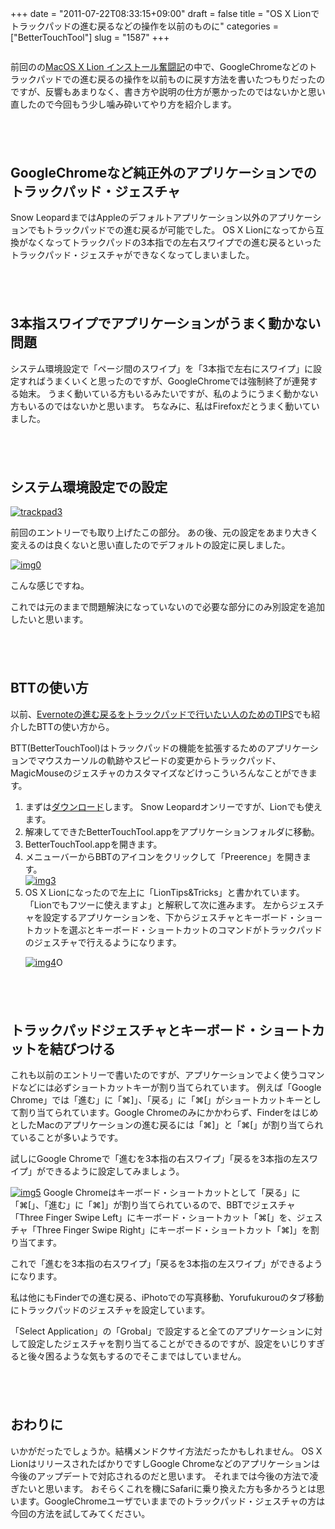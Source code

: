 +++
date = "2011-07-22T08:33:15+09:00"
draft = false
title = "OS X Lionでトラックパッドの進む戻るなどの操作を以前のものに"
categories = ["BetterTouchTool"]
slug = "1587"
+++

<img src="http://farm7.static.flickr.com/6009/5962962672_36a2283d6d.jpg" alt="" class="aligncenter size-midium/">

前回のの<a href="http://knk-n.com/2011/07/21/macosx-lion/" target="_blank">MacOS X Lion インストール奮闘記</a>の中で、GoogleChromeなどのトラックパッドでの進む戻るの操作を以前ものに戻す方法を書いたつもりだったのですが、反響もあまりなく、書き方や説明の仕方が悪かったのではないかと思い直したので今回もう少し噛み砕いてやり方を紹介します。<!--more--><p style="margin-top: 6em;">

<h2>GoogleChromeなど純正外のアプリケーションでのトラックパッド・ジェスチャ</h2>
Snow LeopardまではAppleのデフォルトアプリケーション以外のアプリケーションでもトラックパッドでの進む戻るが可能でした。
OS X Lionになってから互換がなくなってトラックパッドの3本指での左右スワイプでの進む戻るといったトラックパッド・ジェスチャができなくなってしまいました。

<p style="margin-top: 6em;">

<h2>3本指スワイプでアプリケーションがうまく動かない問題</h2>
システム環境設定で「ページ間のスワイプ」を「3本指で左右にスワイプ」に設定すればうまくいくと思ったのですが、GoogleChromeでは強制終了が連発する始末。
うまく動いている方もいるみたいですが、私のようにうまく動かない方もいるのではないかと思います。
ちなみに、私はFirefoxだとうまく動いていました。

<p style="margin-top: 6em;">

<h2>システム環境設定での設定</h2>
<a rel="nofollow" target="_blank" href="http://www.flickr.com/photos/knk_n/5959814771/" title="trackpad3 by knk_n, on Flickr"><img class="flickr_photo" src="http://farm7.static.flickr.com/6149/5959814771_ae74bc4c96.jpg" alt="trackpad3"/></a>

前回のエントリーでも取り上げたこの部分。
あの後、元の設定をあまり大きく変えるのは良くないと思い直したのでデフォルトの設定に戻しました。

<a rel="nofollow" target="_blank" href="http://www.flickr.com/photos/knk_n/5962916934/" title="img0 by knk_n, on Flickr"><img class="flickr_photo" src="http://farm7.static.flickr.com/6125/5962916934_d27b981965.jpg" alt="img0"/></a>

こんな感じですね。

これでは元のままで問題解決になっていないので必要な部分にのみ別設定を追加したいと思います。

<p style="margin-top: 6em;">

<h2>BTTの使い方</h2>
以前、<a href="http://knk-n.com/2011/06/05/evernote-goback/" target="_blank">Evernoteの進む戻るをトラックパッドで行いたい人のためのTIPS</a>でも紹介したBTTの使い方から。

BTT(BetterTouchTool)はトラックパッドの機能を拡張するためのアプリケーションでマウスカーソルの軌跡やスピードの変更からトラックパッド、MagicMouseのジェスチャのカスタマイズなどけっこういろんなことができます。

<ol>
<li>まずは<a href="http://www.boastr.de/BetterTouchTool.zip" target="_blank">ダウンロード</a>します。
Snow Leopardオンリーですが、Lionでも使えます。</li>
<li>解凍してできたBetterTouchTool.appをアプリケーションフォルダに移動。</li>

<li>BetterTouchTool.appを開きます。</li>

<li>メニューバーからBBTのアイコンをクリックして「Preerence」を開きます。</li>
<a rel="nofollow" target="_blank" href="http://www.flickr.com/photos/knk_n/5962361907/" title="img3 by knk_n, on Flickr"><img class="flickr_photo" src="http://farm7.static.flickr.com/6138/5962361907_3c866d9483.jpg" alt="img3"/></a>

<li>OS X Lionになったので左上に「LionTips&Tricks」と書かれています。
「Lionでもフツーに使えますよ」と解釈して次に進みます。
左からジェスチャを設定するアプリケーションを、下からジェスチャとキーボード・ショートカットを選ぶとキーボード・ショートカットのコマンドがトラックパッドのジェスチャで行えるようになります。</li>

<a rel="nofollow" target="_blank" href="http://www.flickr.com/photos/knk_n/5962916806/" title="img4 by knk_n, on Flickr"><img class="flickr_photo" src="http://farm7.static.flickr.com/6029/5962916806_b6ac5c0d11.jpg" alt="img4"/></a>O
</ol>

<p style="margin-top: 6em;">

<h2>トラックパッドジェスチャとキーボード・ショートカットを結びつける</h2>
これも以前のエントリーで書いたのですが、アプリケーションでよく使うコマンドなどには必ずショートカットキーが割り当てられています。
例えば「Google Chrome」では「進む」に「⌘]」、「戻る」に「⌘[」がショートカットキーとして割り当てられています。Google Chromeのみにかかわらず、FinderをはじめとしたMacのアプリケーションの進む戻るには「⌘]」と「⌘[」が割り当てられていることが多いようです。

試しにGoogle Chromeで「進むを3本指の右スワイプ」「戻るを3本指の左スワイプ」ができるように設定してみましょう。

<a rel="nofollow" target="_blank" href="http://www.flickr.com/photos/knk_n/5962916878/" title="img5 by knk_n, on Flickr"><img class="flickr_photo" src="http://farm7.static.flickr.com/6011/5962916878_17b869d1ee.jpg" alt="img5"/></a>
Google Chromeはキーボード・ショートカットとして「戻る」に「⌘[」、「進む」に「⌘]」が割り当てられているので、BBTでジェスチャ「Three Finger Swipe Left」にキーボード・ショートカット「⌘[」を、ジェスチャ「Three Finger Swipe Right」にキーボード・ショートカット「⌘]」を割り当てます。

これで「進むを3本指の右スワイプ」「戻るを3本指の左スワイプ」ができるようになります。

私は他にもFinderでの進む戻る、iPhotoでの写真移動、Yorufukurouのタブ移動にトラックパッドのジェスチャを設定しています。

「Select Application」の「Grobal」で設定すると全てのアプリケーションに対して設定したジェスチャを割り当てることができるのですが、設定をいじりすぎると後々困るような気もするのでそこまではしていません。

<p style="margin-top: 6em;">

<h2>おわりに</h2>
いかがだったでしょうか。結構メンドクサイ方法だったかもしれません。
OS X LionはリリースされたばかりですしGoogle Chromeなどのアプリケーションは今後のアップデートで対応されるのだと思います。
それまでは今後の方法で凌ぎたいと思います。
おそらくこれを機にSafariに乗り換えた方も多かろうとは思います。GoogleChromeユーザでいままでのトラックパッド・ジェスチャの方は今回の方法を試してみてください。
